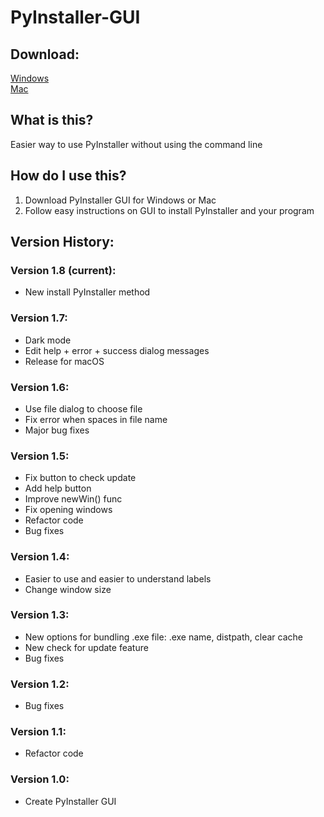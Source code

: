 # PyInstaller-GUI

## Download:

[Windows](<https://github.com/jasonli0616/PyInstaller-GUI/raw/main/PyInstaller%20GUI%20(windows).zip>)\
[Mac](<https://github.com/jasonli0616/PyInstaller-GUI/raw/main/PyInstaller%20GUI%20(mac).zip>)

## What is this?

Easier way to use PyInstaller without using the command line

## How do I use this?

1. Download PyInstaller GUI for Windows or Mac
2. Follow easy instructions on GUI to install PyInstaller and your program

## Version History:

### Version 1.8 (current):

- New install PyInstaller method

### Version 1.7:

- Dark mode
- Edit help + error + success dialog messages
- Release for macOS

### Version 1.6:

- Use file dialog to choose file
- Fix error when spaces in file name
- Major bug fixes

### Version 1.5:

- Fix button to check update
- Add help button
- Improve newWin() func
- Fix opening windows
- Refactor code
- Bug fixes

### Version 1.4:

- Easier to use and easier to understand labels
- Change window size

### Version 1.3:

- New options for bundling .exe file: .exe name, distpath, clear cache
- New check for update feature
- Bug fixes

### Version 1.2:

- Bug fixes

### Version 1.1:

- Refactor code

### Version 1.0:

- Create PyInstaller GUI
